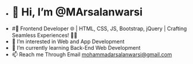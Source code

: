 - # 👋 Hi, I’m @MArsalanwarsi
- #🚀 Frontend Developer 🌐 | HTML, CSS, JS, Bootstrap, jQuery | Crafting Seamless Experiences! 🎨✨
- 👀 I’m interested in Web and App Development
- 🌱 I’m currently learning Back-End Web Development
- 📫 Reach me Through Email mohammadarsalanwarsi@gmail.com


